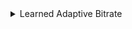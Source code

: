 

<!--  -->
  <details class="main-item">
    <summary>Learned Adaptive Bitrate</summary>
    <p>
        The System Scheduler is designed for distributed computing systems like Spark. It manages a cluster of machines running multiple jobs, each with tasks that have dependencies. Using neural networks, a learned scheduler optimizes task scheduling to achieve high-level objectives, such as minimizing job completion time. It takes inputs like the status of jobs, tasks, and the cluster, and outputs the next tasks to run. For more information, check out the <a href="https://web.mit.edu/decima/">paper</a>.
    </p>
    
    <details class="nested-item">
      <summary>Neural Network</summary>
      

      <details class="nested-item">
        <summary>Original Paper</summary>
        <p>The original neural network architecture consists of three main components:<br><br>

          1. <b>GCN (Graph Convolutional Network)</b><br>
             - Models dependencies between tasks and jobs<br>
             - Captures graph structure of task interdependencies<br><br>
          
          2. <b>GSN (Graph Scheduling Network)</b><br>
             - Builds on the GCN output<br>
             - Focuses on scheduling optimization<br>
             - Predicts optimal task schedules using graph-structured data<br><br>
          
          3. <b>FC (Fully Connected) Layers</b><br>
             - Refines representations from GCN and GSN<br>
             - Outputs final scheduling decisions<br>
             - Determines next tasks to execute<br><br>

          These components work together to enable efficient task scheduling in distributed systems through dynamic, data-driven decisions.</p>
      </details>

      <details class="nested-item">
        <summary>Our Implementation</summary>
        <p>In our benchmark, considering the limitation of current verifiers, we implement a compatible version of this neural network architecture. We implement 2 versions, benchmark version and a version for marabou the verifier. Implementation can be found in our <a href="https://github.com/Khoury-srg/NN4SysBench/blob/main/Models/Decima/model_benchmark.py">repository</a>.

        <details class="nested-item">
          <summary>Benchmark Version</summary>
          <p>
          We integrate the 3 components into a single neural network. The input is the status of jobs, tasks, and the cluster, and the output is the next tasks to execute. 
          <h4>Input:</h4>
          The input to the model is a tensor that is split into several segments:
          
          <ul>
            <li><strong>node_inputs:</strong> Features of the nodes <br>
                <em>Shape: [batch_size, Max_Node, 5]</em></li>
            
            <li><strong>node_valid_mask:</strong> A mask indicating the validity of nodes <br>
                <em>Shape: [batch_size, 1, Max_Node]</em></li>
            
            <li><strong>gcn_mats:</strong> Graph convolution matrices for message passing <br>
                <em>Shape: [batch_size, 8, Max_Node, Max_Node]</em></li>
            
            <li><strong>gcn_masks:</strong> Masks for each graph convolution operation <br>
                <em>Shape: [batch_size, 8, Max_Node, 1]</em></li>
            
            <li><strong>summ_mats:</strong> Summarization matrices for aggregating graph information <br>
                <em>Shape: [batch_size, Max_Node, Max_Node]</em></li>
            
            <li><strong>running_dags_mat:</strong> Running DAG state matrix <br>
                <em>Shape: [batch_size, 1, Max_Node]</em></li>
            
            <li><strong>dag_summ_backward_map:</strong> A backward map for DAG summarization <br>
                <em>Shape: [batch_size, Max_Node, Max_Node]</em></li>
          </ul>
          All the input tensors are flattened into a 1D tensor.

          <h4>Output:</h4>

          <ul>
            <li><strong>Node Outputs:</strong> Prediction scores for each node. Invalid nodes are masked with value 10000.0 <br>
                <em>Shape: [1, node_num]</em></li>

            <li><strong>Job Outputs (Ignored):</strong> Represents executor scores for each job (not used) <br>
                <em>Shape: [1, job_num, total_executor_num]</em></li>
          </ul>







          </p>
        </details>

        <details class="nested-item">
          <summary>Marabou Version</summary>
          <p>
            Most of the architecture is the same as the benchmark version, with a few key differences such as the use of a different graph convolution layer (GraphLayer_marabou) and learnable parameters for matrices like gcn_mats and gcn_masks.
          </p>
        </details>

        
        
        
        
        </p>
      </details>
    </details>

    <details class="nested-item">
      <summary>Specification</summary>
      <p>
      <strong>LearnedSched_spec1:</strong> If job A's input depends on job B's output and job B is not finished, then job A should not be scheduled. <br>
      <strong>LearnedSched_spec2:</strong> A user cannot get their jobs scheduled earlier by requesting more resources for them.
      
      
      
      </p>
    </details>

    <details class="nested-item">
  <summary>Performance of the Verifier</summary>
  <table border="1">
    <thead>
      <tr>
        <th>Verifier</th>
        <th>Type</th>
        <th>Safe</th>
        <th>Unsafe</th>
        <th>Time</th>
        <th>Timeout</th>
      </tr>
    </thead>
    <tbody>
      <tr>
        <td>decima_mid_1</td>
        <td>abcrown</td>
        <td>10</td>
        <td>0</td>
        <td>9.7232395</td>
        <td>0</td>
      </tr>
      <tr>
        <td>decima_mid_1</td>
        <td>marabou</td>
        <td>10</td>
        <td>0</td>
        <td>10.77956162</td>
        <td>0</td>
      </tr>
      <tr>
        <td>decima_mid_2</td>
        <td>abcrown</td>
        <td>8</td>
        <td>1</td>
        <td>26.29458285</td>
        <td>1</td>
      </tr>
      <tr>
        <td>decima_mid_2</td>
        <td>marabou</td>
        <td>0</td>
        <td>0</td>
        <td>180.0</td>
        <td>10</td>
      </tr>
    </tbody>
  </table>
</details>

  </details>